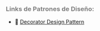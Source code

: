 ### <span style="color:grey">Links de Patrones de Diseño:</span>

- 🔗 [Decorator Design Pattern](https://www.twincontrols.com/community/twincat-knowledgebase/decorator-design-pattern/#post-655)